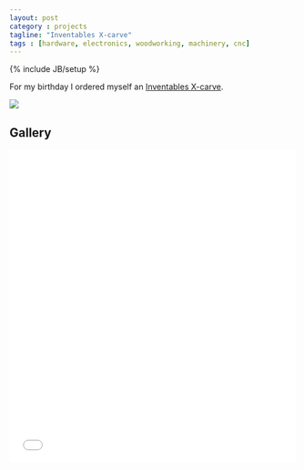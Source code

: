 ```yaml
---
layout: post
category : projects
tagline: "Inventables X-carve"
tags : [hardware, electronics, woodworking, machinery, cnc]
---
```

{% include JB/setup %}

For my birthday I ordered myself an <a href="https://www.inventables.com/technologies/x-carve">Inventables X-carve</a>.

<img src="https://d2rhdy377k7eul.cloudfront.net/assets/xcarve/xcarve-large-dewalt-a65627cceb9e3ea23f2e21b248c6f3a1.jpg"/>

## Gallery
<iframe class="imgur-album" width="100%" height="550" frameborder="0" src="//imgur.com/a/abcd/embed"></iframe>
